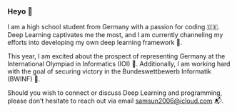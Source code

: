 ### Heyo 👋

I am a high school student from Germany with a passion for coding 🇩🇪. Deep Learning captivates me the most, and I am currently channeling my efforts into developing my own deep learning framework 🧠.

This year, I am excited about the prospect of representing Germany at the International Olympiad in Informatics (IOI) 🐫. Additionally, I am working hard with the goal of securing victory in the Bundeswettbewerb Informatik (BWINF) 🥨.

Should you wish to connect or discuss Deep Learning and programming, please don’t hesitate to reach out via email samsun2006@icloud.com 📬. 
